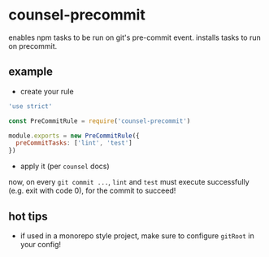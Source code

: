 # counsel-precommit

enables npm tasks to be run on git's pre-commit event. installs tasks to run on precommit.

## example

- create your rule

```js
'use strict'

const PreCommitRule = require('counsel-precommit')

module.exports = new PreCommitRule({
  preCommitTasks: ['lint', 'test']
})
```

- apply it (per `counsel` docs)

now, on every `git commit ...`, `lint` and `test` must execute successfully (e.g. exit with code 0), for the commit to succeed!

## hot tips

- if used in a monorepo style project, make sure to configure `gitRoot` in your config!
